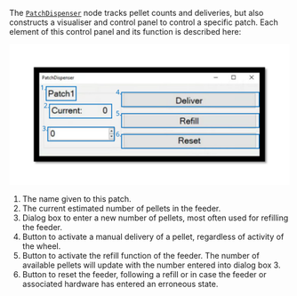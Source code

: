 The [`PatchDispenser`](../../foraging_patch/auxiliary_nodes/patch_dispenser.md) node tracks pellet counts and deliveries, but also constructs a visualiser and control panel to control a specific patch. Each element of this control panel and its function is described here:

![patchDispenserVisualiser](../../../../images/patch_dispenser_visualiser.svg)

1. The name given to this patch.
2. The current estimated number of pellets in the feeder.
3. Dialog box to enter a new number of pellets, most often used for refilling the feeder.
4. Button to activate a manual delivery of a pellet, regardless of activity of the wheel.
5. Button to activate the refill function of the feeder. The number of available pellets will update with the number entered into dialog box 3.
6. Button to reset the feeder, following a refill or in case the feeder or associated hardware has entered an erroneous state.
